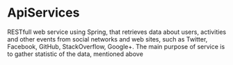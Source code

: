 # ApiServices
RESTfull web service using Spring, that retrieves data about users, activities and other events from social networks and web sites, such as Twitter, Facebook, GitHub, StackOverflow, Google+. The main purpose of service is to gather statistic of the data, mentioned above
